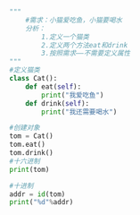 
<BlogInfo id="712" title="2.第一个面向对象程序" author="白日梦想猿" pv=0 read_times=0 pre_cost_time=0分15秒 category="面向对象" tag_list="['面向对象']" create_time="2020.02.21 11:19:47" update_time="2020.02.21 11:52:28" />

```python

"""
    #需求：小猫爱吃鱼，小猫要喝水
    分析：
        1.定义一个猫类
        2.定义两个方法eat和drink
        3.按照需求——不需要定义属性
"""
#定义猫类
class Cat():
    def eat(self):
        print("我爱吃鱼")
    def drink(self):
        print("我还需要喝水")

#创建对象
tom = Cat()
tom.eat()
tom.drink()
#十六进制
print(tom)

#十进制
addr = id(tom)
print("%d"%addr)
```
